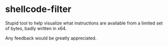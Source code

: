 # shellcode-filter
Stupid tool to help visualize what instructions are available from a limited set of bytes, badly written in x64.

Any feedback would be greatly appreciated.